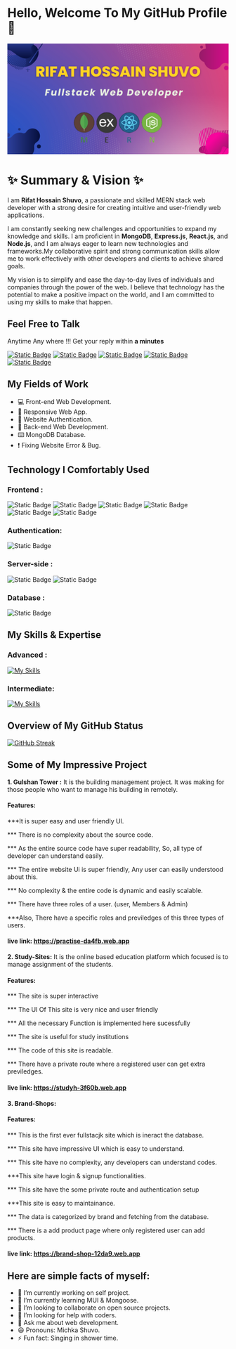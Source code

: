 # Hello, Welcome To My GitHub Profile 👋

![Rifat's GitHub Banner](https://raw.githubusercontent.com/Rifat-Shuvo/Rifat-Shuvo/main/Rifat%20Hossain%20Shuvo_20231209_103552_0000.png)

# ✨ Summary & Vision ✨ 
I am **Rifat Hossain Shuvo**, a passionate and skilled MERN stack web developer with a strong desire for creating intuitive and user-friendly web applications.

I am constantly seeking new challenges and opportunities to expand my knowledge and skills. I am proficient in **MongoDB**, **Express.js**, **React.js**, and **Node.js**, and I am always eager to learn new technologies and frameworks.My collaborative spirit and strong communication skills allow me to work effectively with other developers and clients to achieve shared goals.

My vision is to simplify and ease the day-to-day lives of individuals and companies through the power of the web. I believe that technology has the potential to make a positive impact on the world, and I am committed to using my skills to make that happen.

## Feel Free to Talk
Anytime Any where !!! Get your reply within **a minutes**

<a href="https://www.linkedin.com/in/md-rifat-hossain-shuvo-b7aa45247">![Static Badge](https://img.shields.io/badge/LinkedIn-blue?style=flat-square&logo=linkedin&logoColor=white)</a>
<a href="mailto:rhshuvo2812@gmail.com">![Static Badge](https://img.shields.io/badge/Gmail-red?style=flat-square&logo=Gmail&logoColor=white)</a>
<a href="tel:+8801725536811">![Static Badge](https://img.shields.io/badge/Whatsapp-2b9117?style=flat-square&logo=whatsapp&logoColor=white)</a>
<a href="#">![Static Badge](https://img.shields.io/badge/twitter-grey?style=flat-square&logo=twitter)</a>
<a href="https://www.facebook.com/rifathossainshuvo.hossain">![Static Badge](https://img.shields.io/badge/facebook-blue?style=flat-square&logo=facebook)
</a>

## My Fields of Work
- 💻 Front-end Web Development.
- 📱 Responsive Web App.
- 🔐 Website Authentication.
- 📑 Back-end Web Development.
- ⌨️ MongoDB Database.
- ❗ Fixing Website Error & Bug.

 
## Technology I Comfortably Used
 ### Frontend :
  ![Static Badge](https://img.shields.io/badge/HTML5-f3b092?style=flat-square&logo=html5) ![Static Badge](https://img.shields.io/badge/CSS3-1572B6?style=flat-square&logo=css3) ![Static Badge](https://img.shields.io/badge/JavaScript-f8ee93?style=flat-square&logo=javascript&color=a7a6a1) ![Static Badge](https://img.shields.io/badge/React-1c78f1?style=flat-square&logo=react)  ![Static Badge](https://img.shields.io/badge/tailwindcss-lightblue?style=flat-square&logo=tailwindcss) ![Static Badge](https://img.shields.io/badge/Bootstrap5-7952B3?style=flat-square&logo=bootstrap&logoColor=white)

<!-- 



, CSS3, JavaScript, React JS, Tailwind CSS, Bootstrap -->
### Authentication: 
![Static Badge](https://img.shields.io/badge/Firebase-gray?style=flat-square&logo=firebase&logoColor=%23FFCA28)


<!-- 
Firebase -->
### Server-side : 
![Static Badge](https://img.shields.io/badge/ExpressJS-black?style=flat-square&logo=express) 
 ![Static Badge](https://img.shields.io/badge/NodeJS-%23339933?style=flat-square&logo=nodedotjs&logoColor=white)


<!-- Express JS, Node JS -->
### Database : 
![Static Badge](https://img.shields.io/badge/MongoDB-%23339933?style=flat-square&logo=mongodb&logoColor=white)
<!-- 
MongoDB -->

## My Skills & Expertise
### Advanced : 
[![My Skills](https://skillicons.dev/icons?i=html,css,js,react,firebase,express,nodejs,mongodb,tailwind&theme=light&perline=5)](https://skillicons.dev)

### Intermediate:
[![My Skills](https://skillicons.dev/icons?i=next,bootstrap,figma,c,python&theme=light&perline=5)](https://skillicons.dev)

## Overview of My GitHub Status

[![GitHub Streak](https://github-readme-streak-stats.herokuapp.com?user=Rifat-shuvo&theme=github-light)](https://git.io/streak-stats)

## Some of My Impressive Project
**1. Gulshan Tower :** It is the building management project. It was making for those people who want to manage his building in remotely.

#### Features:

***It is super easy and user friendly UI.

*** There is no complexity about the source code.

*** As the entire source code have super readability, So, all type of developer can understand easily.

*** The entire website Ui is super friendly, Any user can easily understood about this.

*** No complexity & the entire code is dynamic and easily scalable.

*** There have three roles of a user. (user, Members & Admin)

***Also, There have a specific roles and previledges of this three types of users.

#### live link: https://practise-da4fb.web.app


**2. Study-Sites:** It is the online based education platform which focused is to manage assignment of the students.
#### Features:
*** The site is super interactive

*** The UI Of This site is very nice and user friendly

*** All the necessary Function is implemented here sucessfully

*** The site is useful for study institutions

*** The code of this site is readable.

*** There have a private route where a registered user can get extra previledges.

#### live link: https://studyh-3f60b.web.app


**3. Brand-Shops:**
#### Features:

*** This is the first ever fullstacjk site which is ineract the database.

*** This site have impressive UI which is easy to understand.

*** This site have no complexity, any developers can understand codes.

***This site have login & signup functionalities.

*** This site have the some private route and authentication setup

***This site is easy to maintainance.

*** The data is categorized by brand and fetching from the database.

*** There is a add product page where only registered user can add products.

#### live link: https://brand-shop-12da9.web.app

## Here are simple facts of myself:

- 🔭 I’m currently working on self project.
- 🌱 I’m currently learning MUI & Mongoose.
- 👯 I’m looking to collaborate on open source projects.
- 🤔 I’m looking for help with coders.
- 💬 Ask me about web development.
- 😄 Pronouns: Michka Shuvo.
- ⚡ Fun fact: Singing in shower time.
<!-- - 📫 How to reach me: ... -->
 

